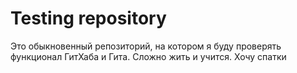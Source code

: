 # Testing repository 
 
Это обыкновенный репозиторий, на котором я буду проверять функционал ГитХаба и Гита.
Сложно жить и учится. Хочу спатки